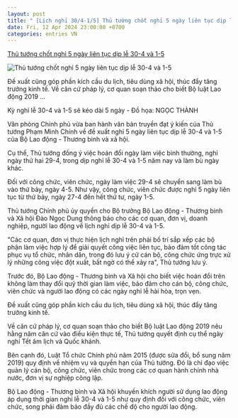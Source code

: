 ```yaml
---
layout: post
title: " [Lịch nghỉ 30/4-1/5] Thủ tướng chốt nghỉ 5 ngày liên tục dịp lễ 30-4 và 1-5"
date: Fri, 12 Apr 2024 23:00:00 +0700
categories: entries VN
---
```

[Thủ tướng chốt nghỉ 5 ngày liên tục dịp lễ 30-4 và 1-5](https://tuoitre.vn/thu-tuong-chot-nghi-5-ngay-lien-tuc-dip-le-30-4-va-1-5-2024041113063123.htm)

![Thủ tướng chốt nghỉ 5 ngày liên tục dịp lễ 30-4 và 1-5](https://cdn1.tuoitre.vn/zoom/600_315/471584752817336320/2024/4/12/du-lich-pq-kien-giang-buu-dau-9-1712548226253736651001-236-0-1486-2000-crop-1712921902213479438639-260-0-1075-1556-crop-17129226590301813866831.jpg)

Đề xuất cũng góp phần kích cầu du lịch, tiêu dùng xã hội, thúc đẩy tăng trưởng kinh tế. Về căn cứ pháp lý, cơ quan soạn thảo cho biết Bộ luật Lao động 2019 ...

Kỳ nghỉ lễ 30-4 và 1-5 sẽ kéo dài 5 ngày - Đồ họa: NGỌC THÀNH

Văn phòng Chính phủ vừa ban hành văn bản truyền đạt ý kiến của Thủ tướng Phạm Minh Chính về đề xuất nghỉ 5 ngày liên tục dịp lễ 30-4 và 1-5 của Bộ Lao động - Thương binh và xã hội.

Cụ thể, Thủ tướng đồng ý việc hoán đổi ngày làm việc bình thường, nghỉ ngày thứ hai 29-4, trong dịp nghỉ lễ 30-4 và 1-5 năm nay và làm bù ngày khác.

Đối với công chức, viên chức, ngày làm việc 29-4 sẽ chuyển sang làm bù vào thứ bảy, ngày 4-5. Như vậy, công chức, viên chức được nghỉ 5 ngày liên tục từ thứ bảy, ngày 27-4 đến hết thứ tư, ngày 1-5.

Thủ tướng Chính phủ ủy quyền cho Bộ trưởng Bộ Lao động - Thương binh và Xã hội Đào Ngọc Dung thông báo cho các cơ quan, đơn vị, doanh nghiệp, người lao động về lịch nghỉ dịp lễ 30-4 và 1-5.

"Các cơ quan, đơn vị thực hiện lịch nghỉ trên phải bố trí sắp xếp các bộ phận làm việc hợp lý để giải quyết công việc liên tục, bảo đảm tốt công tác phục vụ tổ chức, nhân dân, trong đó lưu ý cử cán bộ, công chức ứng trực xử lý những công việc đột xuất, bất ngờ có thể xảy ra", Thủ tướng lưu ý.

Trước đó, Bộ Lao động - Thương binh và Xã hội cho biết việc hoán đổi trên không làm thay đổi quỹ thời gian làm việc, bảo đảm cho cán bộ, công chức, viên chức và người lao động có các ngày nghỉ lễ hài hòa, trọn vẹn.

Đề xuất cũng góp phần kích cầu du lịch, tiêu dùng xã hội, thúc đẩy tăng trưởng kinh tế.

Về căn cứ pháp lý, cơ quan soạn thảo cho biết Bộ luật Lao động 2019 nêu hằng năm căn cứ vào điều kiện thực tế, Thủ tướng quyết định cụ thể ngày nghỉ Tết âm lịch và Quốc khánh.

Bên cạnh đó, Luật Tổ chức Chính phủ năm 2015 (được sửa đổi, bổ sung năm 2019) quy định về nhiệm vụ và quyền hạn của Thủ tướng. Đó là chỉ đạo việc quản lý cán bộ, công chức, viên chức trong các cơ quan hành chính nhà nước, đơn vị sự nghiệp công lập.

Bộ Lao động - Thương binh và Xã hội khuyến khích người sử dụng lao động áp dụng thời gian nghỉ lễ 30-4 và 1-5 như quy định đối với công chức, viên chức, song phải đảm bảo đầy đủ các chế độ cho người lao động.

